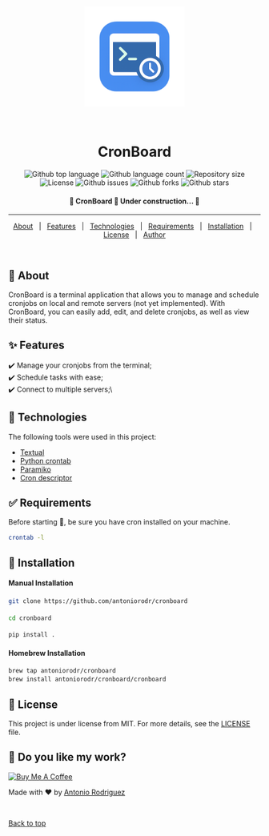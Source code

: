 <div align="center" id="top"> 
  <img src="src/static/cronboard.png" alt="CronBoard" height=200 />

&#xa0;

</div>

<h1 align="center">CronBoard</h1>

<p align="center">
  <img alt="Github top language" src="https://img.shields.io/github/languages/top/antoniorodr/CronBoard?color=56BEB8">

  <img alt="Github language count" src="https://img.shields.io/github/languages/count/antoniorodr/CronBoard?color=56BEB8">

  <img alt="Repository size" src="https://img.shields.io/github/repo-size/antoniorodr/CronBoard?color=56BEB8">

  <img alt="License" src="https://img.shields.io/github/license/antoniorodr/CronBoard?color=56BEB8">

  <img alt="Github issues" src="https://img.shields.io/github/issues/antoniorodr/CronBoard?color=56BEB8" />

  <img alt="Github forks" src="https://img.shields.io/github/forks/antoniorodr/CronBoard?color=56BEB8" />

  <img alt="Github stars" src="https://img.shields.io/github/stars/antoniorodr/CronBoard?color=56BEB8" /> 
</p>

<h4 align="center">
	🚧  CronBoard 🚀 Under construction...  🚧
</h4>

<hr>

<p align="center">
  <a href="#dart-about">About</a> &#xa0; | &#xa0; 
  <a href="#sparkles-features">Features</a> &#xa0; | &#xa0;
  <a href="#rocket-technologies">Technologies</a> &#xa0; | &#xa0;
  <a href="#white_check_mark-requirements">Requirements</a> &#xa0; | &#xa0;
  <a href="#checkered_flag-starting">Installation</a> &#xa0; | &#xa0;
  <a href="#memo-license">License</a> &#xa0; | &#xa0;
  <a href="https://github.com/antoniorodr" target="_blank">Author</a>
</p>

<br>

## :dart: About

CronBoard is a terminal application that allows you to manage and schedule cronjobs on local and remote servers (not yet implemented). With CronBoard, you can easily add, edit, and delete cronjobs, as well as view their status.

## :sparkles: Features

:heavy_check_mark: Manage your cronjobs from the terminal;\
:heavy_check_mark: Schedule tasks with ease;\
:heavy_check_mark: Connect to multiple servers;\

## :rocket: Technologies

The following tools were used in this project:

- [Textual](https://textual.textualize.io)
- [Python crontab](https://pypi.org/project/python-crontab/)
- [Paramiko](https://github.com/paramiko/paramiko)
- [Cron descriptor](https://github.com/Salamek/cron-descriptor)

## :white_check_mark: Requirements

Before starting :checkered_flag:, be sure you have cron installed on your machine.

```bash
crontab -l
```

## :checkered_flag: Installation

#### Manual Installation

```bash
git clone https://github.com/antoniorodr/cronboard

cd cronboard

pip install .
```

#### Homebrew Installation

```bash
brew tap antoniorodr/cronboard
brew install antoniorodr/cronboard/cronboard
```

## :memo: License

This project is under license from MIT. For more details, see the [LICENSE](LICENSE.md) file.

## :eyes: Do you like my work?

<a href="https://www.buymeacoffee.com/antoniorodr" target="_blank"><img src="https://cdn.buymeacoffee.com/buttons/v2/default-white.png" alt="Buy Me A Coffee" height="48"></a>

Made with :heart: by <a href="https://github.com/antoniorodr" target="_blank">Antonio Rodriguez</a>

&#xa0;

<a href="#top">Back to top</a>
